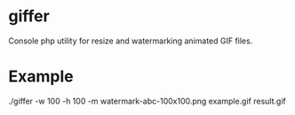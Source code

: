 # giffer
Console php utility for resize and watermarking animated GIF files.

# Example
./giffer -w 100 -h 100 -m watermark-abc-100x100.png example.gif result.gif
